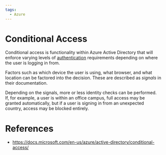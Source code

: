 ```yaml
---
tags:
  - Azure
---
```


# Conditional Access

Conditional access is functionality within Azure Active Directory that will
enforce varying levels of [authentication](devops/authentication.md)
requirements depending on where the user is logging in from.

Factors such as which device the user is using, what browser, and what location
can be factored into the decision. These are described as _signals_ in their
documentation.

Depending on the signals, more or less identity checks can be performed. If, for
example, a user is within an office campus, full access may be granted
automatically, but if a user is signing in from an unexpected country, access
may be blocked entirely.

# References

- https://docs.microsoft.com/en-us/azure/active-directory/conditional-access/
